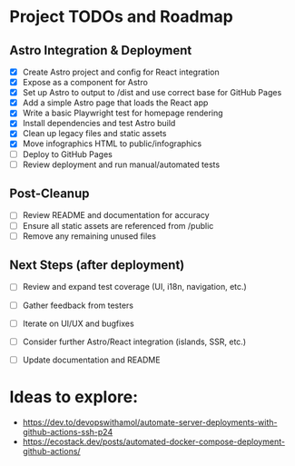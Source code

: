 # Project TODOs and Roadmap

## Astro Integration & Deployment
- [x] Create Astro project and config for React integration
- [x] Expose <App /> as a component for Astro
- [x] Set up Astro to output to /dist and use correct base for GitHub Pages
- [x] Add a simple Astro page that loads the React app
- [x] Write a basic Playwright test for homepage rendering
- [x] Install dependencies and test Astro build
- [x] Clean up legacy files and static assets
- [x] Move infographics HTML to public/infographics
- [ ] Deploy to GitHub Pages
- [ ] Review deployment and run manual/automated tests

## Post-Cleanup
- [ ] Review README and documentation for accuracy
- [ ] Ensure all static assets are referenced from /public
- [ ] Remove any remaining unused files

## Next Steps (after deployment)
- [ ] Review and expand test coverage (UI, i18n, navigation, etc.)
- [ ] Gather feedback from testers
- [ ] Iterate on UI/UX and bugfixes
- [ ] Consider further Astro/React integration (islands, SSR, etc.)
- [ ] Update documentation and README


# Ideas to explore:
- https://dev.to/devopswithamol/automate-server-deployments-with-github-actions-ssh-p24
- https://ecostack.dev/posts/automated-docker-compose-deployment-github-actions/